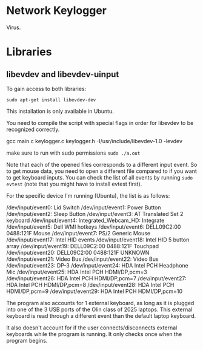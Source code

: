 # Network Keylogger

Virus.

# Libraries

## libevdev and libevdev-uinput

To gain access to both libraries:

`sudo apt-get install libevdev-dev`

This installation is only available in Ubuntu.

<!-- Note that the actual line within the scripts to include the library might not
be recognized. If you are using VS Code as your text editor, follow these
steps to solve:

1. Open the command palette (Ctrl + Shift + P)
2. Go to `C/C++: Edit Configurations (UI)`
3. Scroll down to the `Include path` section, and in the text input, type the
   path of your installed library on a new line. A common path is
   `/usr/include/libevdev-1.0/`.

If you aren't using VS Code... good luck. -->

You need to compile the script with special flags in order for libevdev to be recognized correctly.

gcc main.c keylogger.c keylogger.h -I/usr/include/libevdev-1.0 -levdev

make sure to run with sudo permissions
`sudo ./a.out`


Note that each of the opened files corresponds to a different input event. So to get mouse data, you need to open a different file compared to if you want to get keyboard inputs. You can check the list of all events by running `sudo evtest` (note that you might have to install evtest first).

For the specific device I'm running (Ubuntu), the list is as follows:

/dev/input/event0:      Lid Switch
/dev/input/event1:      Power Button
/dev/input/event2:      Sleep Button
/dev/input/event3:      AT Translated Set 2 keyboard
/dev/input/event4:      Integrated_Webcam_HD: Integrate
/dev/input/event5:      Dell WMI hotkeys
/dev/input/event6:      DELL09C2:00 0488:121F Mouse
/dev/input/event7:      PS/2 Generic Mouse
/dev/input/event17:     Intel HID events
/dev/input/event18:     Intel HID 5 button array
/dev/input/event19:     DELL09C2:00 0488:121F Touchpad
/dev/input/event20:     DELL09C2:00 0488:121F UNKNOWN
/dev/input/event21:     Video Bus
/dev/input/event22:     Video Bus
/dev/input/event23:     DP-3
/dev/input/event24:     HDA Intel PCH Headphone Mic
/dev/input/event25:     HDA Intel PCH HDMI/DP,pcm=3
/dev/input/event26:     HDA Intel PCH HDMI/DP,pcm=7
/dev/input/event27:     HDA Intel PCH HDMI/DP,pcm=8
/dev/input/event28:     HDA Intel PCH HDMI/DP,pcm=9
/dev/input/event29:     HDA Intel PCH HDMI/DP,pcm=10

The program also accounts for 1 external keyboard, as long as it is plugged into one of the 3 USB ports of the Olin class of 2025 laptops. This external keyboard is read through a different event than the default laptop keyboard.

It also doesn't account for if the user connects/disconnects external keyboards while the program is running. It only checks once when the program begins.
